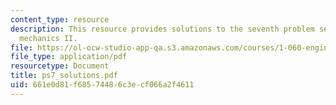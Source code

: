 ```yaml
---
content_type: resource
description: This resource provides solutions to the seventh problem set on engineering
  mechanics II.
file: https://ol-ocw-studio-app-qa.s3.amazonaws.com/courses/1-060-engineering-mechanics-ii-spring-2006/661e0d81f68574486c3ecf066a2f4611_ps7_solutions.pdf
file_type: application/pdf
resourcetype: Document
title: ps7_solutions.pdf
uid: 661e0d81-f685-7448-6c3e-cf066a2f4611
---
```

